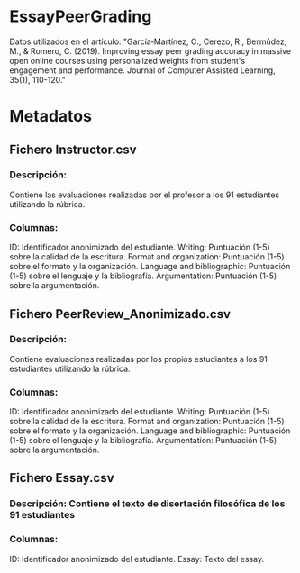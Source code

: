 # EssayPeerGrading

Datos utilizados en el artículo: "García‐Martínez, C., Cerezo, R., Bermúdez, M., & Romero, C. (2019). Improving essay peer grading accuracy in massive open online courses using personalized weights from student's engagement and performance. Journal of Computer Assisted Learning, 35(1), 110-120."

# Metadatos

## Fichero Instructor.csv
### Descripción: 
Contiene las evaluaciones realizadas por el profesor a los 91 estudiantes utilizando la rúbrica.

### Columnas:
ID: Identificador anonimizado del estudiante.
Writing: Puntuación (1-5) sobre la calidad de la escritura.
Format and organization: Puntuación (1-5) sobre el formato y la organización.
Language and bibliographic: Puntuación (1-5) sobre el lenguaje y la bibliografía.
Argumentation: Puntuación (1-5) sobre la argumentación.

## Fichero PeerReview_Anonimizado.csv
### Descripción: 
Contiene evaluaciones realizadas por los propios estudiantes a los 91 estudiantes utilizando la rúbrica.

### Columnas:
ID: Identificador anonimizado del estudiante.
Writing: Puntuación (1-5) sobre la calidad de la escritura.
Format and organization: Puntuación (1-5) sobre el formato y la organización.
Language and bibliographic: Puntuación (1-5) sobre el lenguaje y la bibliografía.
Argumentation: Puntuación (1-5) sobre la argumentación.

## Fichero Essay.csv
### Descripción: Contiene el texto de disertación filosófica de los 91 estudiantes 

### Columnas:
ID: Identificador anonimizado del estudiante.
Essay: Texto del essay.
